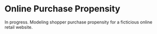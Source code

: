 # Online Purchase Propensity

In progress. Modeling shopper purchase propensity for a ficticious online retail website.
